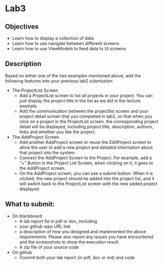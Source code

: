 # Lab3
## Objectives
- Learn how to display a collection of data
- Learn how to use navigate between different screens
- Learn how to use ViewModels to feed data to UI screens 
 
## Description 
Based on either one of the two examples mentioned above, add the following features into your previous lab2 submission:
- The ProjectList Screen
  - Add a ProjectList screen to list all projects in your project. You can just display the project title in the list as we did in the lecture example.
  - Add the communication between the projectlist screen and your project detail screen that you completed in lab2, so that when you click on a project in the ProjectList screen, the corresponding project detail will be displayed, including project title, description, authors, links and whether you like the project. 
- The AddProject Screen
  - Add another AddProject screen or reuse the EditProject screen to allow the user to add a new project and detailed information about that project into the system. 
  - Connect the AddProject Screen to the Project. For example, add a "+" Button in the Project List Screen, when clicking on it, it goes to the AddProject screen.  
  - On the AddProject screen, you can use a submit button. When it is clicked, the new project should be added into the project list, and it will switch back to the ProjectList screen with the new added project displayed. 

## What to submit: 
- On blackboard
  - A lab report fie in pdf or doc, including 
   - your github repo URL link
   - a description of how you designed and implemented the above requirements. Please also report any issues you have encountered and the screenshots to show the execution result.
  - A zip file of your source code
- On github
  - Commit both your lab report (in pdf, doc or md) and code

